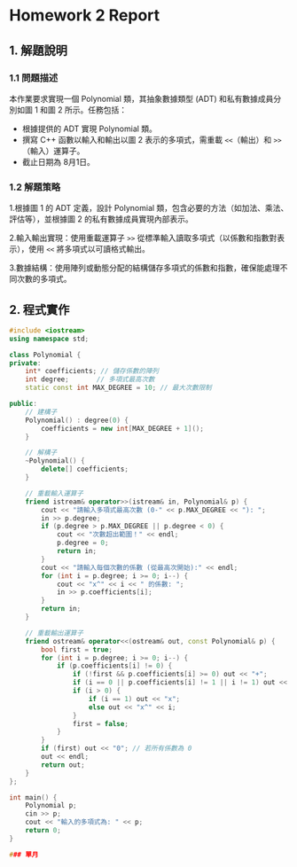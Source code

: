# Homework 2 Report

## 1. 解題說明

### 1.1 問題描述
本作業要求實現一個 Polynomial 類，其抽象數據類型 (ADT) 和私有數據成員分別如圖 1 和圖 2 所示。任務包括：
- 根據提供的 ADT 實現 Polynomial 類。
- 撰寫 C++ 函數以輸入和輸出以圖 2 表示的多項式，需重載 `<<`（輸出）和 `>>`（輸入）運算子。
- 截止日期為 8月1日。

### 1.2 解題策略
1.根據圖 1 的 ADT 定義，設計 Polynomial 類，包含必要的方法（如加法、乘法、評估等），並根據圖 2 的私有數據成員實現內部表示。

2.輸入輸出實現：使用重載運算子 `>>` 從標準輸入讀取多項式（以係數和指數對表示），使用 `<<` 將多項式以可讀格式輸出。

3.數據結構：使用陣列或動態分配的結構儲存多項式的係數和指數，確保能處理不同次數的多項式。

## 2. 程式實作

```cpp
#include <iostream>
using namespace std;

class Polynomial {
private:
    int* coefficients; // 儲存係數的陣列
    int degree;       // 多項式最高次數
    static const int MAX_DEGREE = 10; // 最大次數限制

public:
    // 建構子
    Polynomial() : degree(0) {
        coefficients = new int[MAX_DEGREE + 1]();
    }

    // 解構子
    ~Polynomial() {
        delete[] coefficients;
    }

    // 重載輸入運算子
    friend istream& operator>>(istream& in, Polynomial& p) {
        cout << "請輸入多項式最高次數 (0-" << p.MAX_DEGREE << "): ";
        in >> p.degree;
        if (p.degree > p.MAX_DEGREE || p.degree < 0) {
            cout << "次數超出範圍！" << endl;
            p.degree = 0;
            return in;
        }
        cout << "請輸入每個次數的係數 (從最高次開始):" << endl;
        for (int i = p.degree; i >= 0; i--) {
            cout << "x^" << i << " 的係數: ";
            in >> p.coefficients[i];
        }
        return in;
    }

    // 重載輸出運算子
    friend ostream& operator<<(ostream& out, const Polynomial& p) {
        bool first = true;
        for (int i = p.degree; i >= 0; i--) {
            if (p.coefficients[i] != 0) {
                if (!first && p.coefficients[i] >= 0) out << "+";
                if (i == 0 || p.coefficients[i] != 1 || i != 1) out << p.coefficients[i];
                if (i > 0) {
                    if (i == 1) out << "x";
                    else out << "x^" << i;
                }
                first = false;
            }
        }
        if (first) out << "0"; // 若所有係數為 0
        out << endl;
        return out;
    }
};

int main() {
    Polynomial p;
    cin >> p;
    cout << "輸入的多項式為: " << p;
    return 0;
}

### 單月

